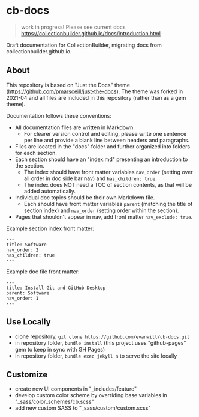 # cb-docs

> work in progress! 
> Please see current docs <https://collectionbuilder.github.io/docs/introduction.html>

Draft documentation for CollectionBuilder, migrating docs from collectionbuilder.github.io.

## About 

This repository is based on "Just the Docs" theme (<https://github.com/pmarsceill/just-the-docs>).
The theme was forked in 2021-04 and all files are included in this repository (rather than as a gem theme). 

Documentation follows these conventions:

- All documentation files are written in Markdown. 
    - For clearer version control and editing, please write one sentence per line and provide a blank line between headers and paragraphs.
- Files are located in the "docs" folder and further organized into folders for each section.
- Each section should have an "index.md" presenting an introduction to the section. 
    - The index should have front matter variables `nav_order` (setting over all order in doc side bar nav) and `has_children: true`. 
    - The index does NOT need a TOC of section contents, as that will be added automatically.
- Individual doc topics should be their own Markdown file. 
    - Each should have front matter variables `parent` (matching the title of section index) and `nav_order` (setting order within the section). 
- Pages that shouldn't appear in nav, add front matter `nav_exclude: true`.

Example section index front matter:

```
---
title: Software
nav_order: 2
has_children: true
---
```

Example doc file front matter: 

```
---
title: Install Git and GitHub Desktop
parent: Software
nav_order: 1
---
```

## Use Locally

- clone repository, `git clone https://github.com/evanwill/cb-docs.git`
- in repository folder, `bundle install` (this project uses "github-pages" gem to keep in sync with GH Pages)
- in repository folder, `bundle exec jekyll s` to serve the site locally

## Customize

- create new UI components in "_includes/feature"
- develop custom color scheme by overriding base variables in "_sass/color_schemes/cb.scss"
- add new custom SASS to "_sass/custom/custom.scss"
